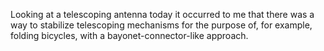 Looking at a telescoping antenna today it occurred to me that there
was a way to stabilize telescoping mechanisms for the purpose of, for
example, folding bicycles, with a bayonet-connector-like approach.
